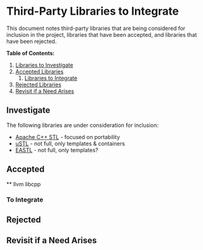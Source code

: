 # Third-Party Libraries to Integrate

This document notes third-party libraries that are being considered for inclusion in the project, libraries that have been accepted, and libraries that have been rejected.

**Table of Contents:**

1. [Libraries to Investigate](#investigate)
2. [Accepted Libraries](#accepted)
	1. [Libraries to Integrate](#to-integrate)
3. [Rejected Libraries](#rejected)
4. [Revisit if a Need Arises](#revisit-if-a-need-arises)

## Investigate

The following libraries are under consideration for inclusion:

* [Apache C++ STL](http://stdcxx.apache.org) - focused on portability
* [uSTL](https://msharov.github.io/ustl/)  - not full, only templates & containers
* [EASTL](https://github.com/electronicarts/EASTL)  - not full, only templates?

## Accepted

** llvm libcpp

### To Integrate

## Rejected

## Revisit if a Need Arises

